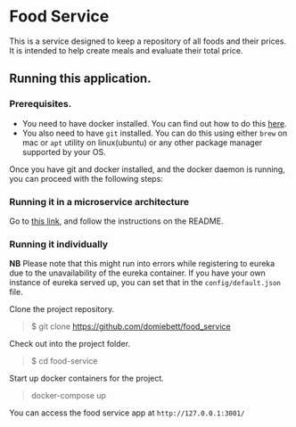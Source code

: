 # Food Service

This is a service designed to keep a repository of all foods and their prices. It is intended to help create meals and evaluate their total price.

## Running this application.

### Prerequisites.
* You need to have docker installed. You can find out how to do this [here](https://docs.docker.com/get-started/).
* You also need to have `git` installed. You can do this using either `brew` on mac or `apt` utility on linux(ubuntu) or any other package manager supported by your OS.

Once you have git and docker installed, and the docker daemon is running, you can proceed with the following steps:

### Running it in a microservice architecture
Go to [this link](https://github.com/domiebett/budget_app), and follow the instructions on the README.

### Running it individually
**NB** Please note that this might run into errors while registering to eureka due to the unavailability of the eureka container. If you have your own instance of eureka served up, you can set that in the `config/default.json` file.

Clone the project repository.
> $ git clone https://github.com/domiebett/food_service

Check out into the project folder.
> $ cd food-service

Start up docker containers for the project.
> docker-compose up

You can access the food service app at `http://127.0.0.1:3001/`
